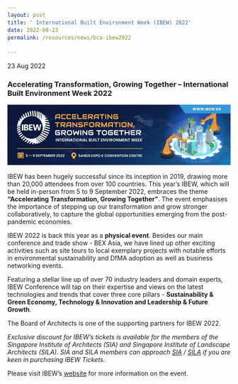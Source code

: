 ```yaml
---
layout: post
title: ' International Built Environment Week (IBEW) 2022'
date: 2022-08-23
permalink: /resources/news/bca-ibew2022

---
```


23 Aug 2022

### **Accelerating Transformation, Growing Together – International Built Environment Week 2022**

![BCA IBEW2022](/images/ibew_banner.jpg) 

IBEW has been hugely successful since its inception in 2019, drawing more than 20,000 attendees from over 100 countries. This year’s IBEW, which will be held in-person from 5 to 9 September 2022, embraces the theme **“Accelerating Transformation, Growing Together”**. The event emphasises the importance of stepping up our transformation and grow stronger collaboratively, to capture the global opportunities emerging from the post-pandemic economies. <br/>  

IBEW 2022 is back this year as a **physical event**. Besides our main conference and trade show  - BEX Asia, we have lined up other exciting activities such as site tours to local exemplary projects with notable efforts in environmental sustainability and DfMA adoption as well as business networking events. <br/>

Featuring a stellar line up of over 70 industry leaders and domain experts, IBEW Conference will tap on their expertise and views on the latest technologies and trends that cover three core pillars - **Sustainability & Green Economy, Technology & Innovation and Leadership & Future Growth**.<br/>

The Board of Architects is one of the supporting partners for IBEW 2022. <br/>

_Exclusive discount for IBEW’s tickets is available for the members of the Singapore Institute of Architects (SIA) and Singapore Institute of Landscape Architects (SILA). SIA and SILA members can approach [SIA]( https://sia.org.sg/) / [SILA](https://www.sila.org.sg/) if you are keen in purchasing IBEW Tickets._ <br/>

Please visit IBEW’s [website]( https://www.ibew.sg/) for more information on the event.

